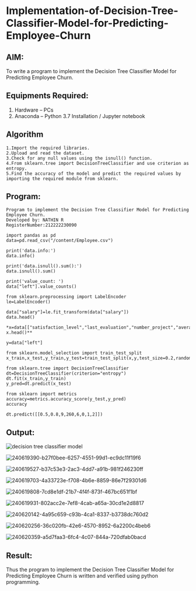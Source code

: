 # Implementation-of-Decision-Tree-Classifier-Model-for-Predicting-Employee-Churn

## AIM:
To write a program to implement the Decision Tree Classifier Model for Predicting Employee Churn.

## Equipments Required:
1. Hardware – PCs
2. Anaconda – Python 3.7 Installation / Jupyter notebook

## Algorithm
```
1.Import the required libraries.
2.Upload and read the dataset.
3.Check for any null values using the isnull() function.
4.From sklearn.tree import DecisionTreeClassifier and use criterion as entropy.
5.Find the accuracy of the model and predict the required values by importing the required module from sklearn.
```

## Program:
```
Program to implement the Decision Tree Classifier Model for Predicting Employee Churn.
Developed by: NATHIN R
RegisterNumber:212222230090  
```
```
import pandas as pd
data=pd.read_csv("/content/Employee.csv")

print('data.info:')
data.info()

print('data.isnull().sum():')
data.isnull().sum()

print('value_count: ')
data["left"].value_counts()

from sklearn.preprocessing import LabelEncoder
le=LabelEncoder()

data["salary"]=le.fit_transform(data["salary"])
data.head()

*x=data[["satisfaction_level","last_evaluation","number_project","average_montly_hours","time_spend_company","Work_accident","promotion_last_5years","salary"]]
x.head()**

y=data["left"]

from sklearn.model_selection import train_test_split
x_train,x_test,y_train,y_test=train_test_split(x,y,test_size=0.2,random_state=100)

from sklearn.tree import DecisionTreeClassifier
dt=DecisionTreeClassifier(criterion="entropy")
dt.fit(x_train,y_train)
y_pred=dt.predict(x_test)

from sklearn import metrics
accuracy=metrics.accuracy_score(y_test,y_pred)
accuracy

dt.predict([[0.5,0.8,9,260,6,0,1,2]])
```

## Output:
![decision tree classifier model](sam.png)

![240619390-b27f0bee-6257-4551-99d1-ec9dc11f19f6](https://github.com/NathinR/Implementation-of-Decision-Tree-Classifier-Model-for-Predicting-Employee-Churn/assets/118679646/13d3b26d-8385-460e-89e4-fd61817e89d4)

![240619527-b37c53e3-2ac3-4dd7-a91b-981f246230ff](https://github.com/NathinR/Implementation-of-Decision-Tree-Classifier-Model-for-Predicting-Employee-Churn/assets/118679646/fd3ca49c-b99b-4070-bebb-46628c10710c)

![240619703-4a33723e-f708-4b6e-8859-86e7f29301d6](https://github.com/NathinR/Implementation-of-Decision-Tree-Classifier-Model-for-Predicting-Employee-Churn/assets/118679646/6e1859b8-26c8-4460-8702-a0efc07c89e7)

![240619808-7cd8e1df-21b7-4f4f-873f-467bc651f1bf](https://github.com/NathinR/Implementation-of-Decision-Tree-Classifier-Model-for-Predicting-Employee-Churn/assets/118679646/907d521c-4ad5-4dc6-a006-e2370f96aba8)

![240619931-802acc2e-7ef8-4cab-a65a-30cd1e2d8817](https://github.com/NathinR/Implementation-of-Decision-Tree-Classifier-Model-for-Predicting-Employee-Churn/assets/118679646/a3f4718a-a2af-4208-b595-072259b808b8)

![240620142-4a95c659-c93b-4ca1-8337-b3738dc760d2](https://github.com/NathinR/Implementation-of-Decision-Tree-Classifier-Model-for-Predicting-Employee-Churn/assets/118679646/c1f969c5-d9b6-40b5-b4be-ebfd572ef00d)

![240620256-36c020fb-42e6-4570-8952-6a2200c4beb6](https://github.com/NathinR/Implementation-of-Decision-Tree-Classifier-Model-for-Predicting-Employee-Churn/assets/118679646/762eaf0c-c9f9-4e3d-bf07-f5f6d5980075)

![240620359-a5d7faa3-6fc4-4c07-844a-720dfab0bacd](https://github.com/NathinR/Implementation-of-Decision-Tree-Classifier-Model-for-Predicting-Employee-Churn/assets/118679646/6065b5f5-101c-4af4-8e2e-117cd0047fa9)


## Result:
Thus the program to implement the  Decision Tree Classifier Model for Predicting Employee Churn is written and verified using python programming.
